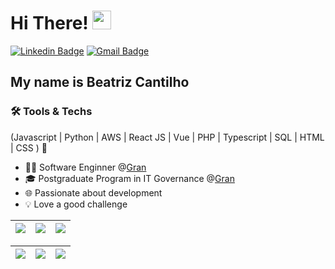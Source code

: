 
<h1>Hi There! <img src="https://media.giphy.com/media/hvRJCLFzcasrR4ia7z/giphy.gif" width="30px"></h1>

[![Linkedin Badge](https://img.shields.io/badge/-LinkedIn-3A4C6E?style=flat-square&logo=Linkedin&logoColor=white&link=https://www.linkedin.com/in/beatriz-cantilho/)](https://www.linkedin.com/in/beatriz-cantilho/)
[![Gmail Badge](https://img.shields.io/badge/-bcantilho@gmail.com-3A4C6E?style=flat-square&logo=Gmail&logoColor=white&link=mailto:bcantilho@gmail.com)](mailto:bcantilho@gmail.com)


## My name is Beatriz Cantilho

### 🛠️ Tools & Techs

(Javascript | Python | AWS | React JS | Vue | PHP | Typescript | SQL | HTML | CSS ) 🚀

- 👩‍💻 Software Enginner @[Gran](https://www.grancursosonline.com.br/)
- 🎓 Postgraduate Program in IT Governance @[Gran](https://pos.grancursosonline.com.br/)
- 🌐 Passionate about development
- 💡 Love a good challenge

<div align="left">
  
| ![](http://github-profile-summary-cards.vercel.app/api/cards/stats?username=beatriz-cantilho&theme=nord_dark) | ![](http://github-profile-summary-cards.vercel.app/api/cards/repos-per-language?username=beatriz-cantilho&hide=Html&theme=nord_dark) | ![](http://github-profile-summary-cards.vercel.app/api/cards/most-commit-language?username=beatriz-cantilho&theme=nord_dark) |
| :-: | :-: | :-: |

| ![](http://github-profile-summary-cards.vercel.app/api/cards/profile-details?username=beatriz-cantilho&theme=nord_dark) | ![](https://github-readme-streak-stats.herokuapp.com/?user=beatriz-cantilho&hide_border=true&date_format=M%20j%5B%2C%20Y%5D&background=2D3742&stroke=2D3742&ring=6bbbca&fire=6bbbca&currStreakNum=fff&sideNums=6bbbca&currStreakLabel=6bbbca&sideLabels=fff&dates=fff) | ![](https://github-readme-stats.vercel.app/api/top-langs/?username=beatriz-cantilho&layout=compact&langs_count=7&theme=github_dark)
| :-: | :-: | :-: |
 </div>
